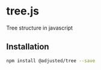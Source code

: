 # tree.js
Tree structure in javascript
## Installation
``` sh
npm install @adjusted/tree --save
```
